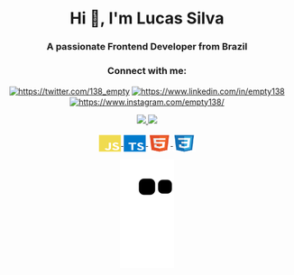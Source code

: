 <h1 align="center">Hi 👋, I'm Lucas Silva</h1>
<h3 align="center">A passionate Frontend Developer from Brazil</h3>

<div align="center">
 
<!--contact_social-->
  <h3 align="center">Connect with me:</h3>
  <p align="center">
  <a href="https://twitter.com/138_empty" target="blank"><img align="center" src="https://raw.githubusercontent.com/rahuldkjain/github-profile-readme-generator/master/src/images/icons/Social/twitter.svg" alt="https://twitter.com/138_empty" height="30" width="40" /></a>
  <a href="https://www.linkedin.com/in/empty138" target="blank"><img align="center" src="https://raw.githubusercontent.com/rahuldkjain/github-profile-readme-generator/master/src/images/icons/Social/linked-in-alt.svg" alt="https://www.linkedin.com/in/empty138" height="30" width="40" /></a>
  <a href="https://www.instagram.com/empty138/" target="blank"><img align="center" src="https://raw.githubusercontent.com/rahuldkjain/github-profile-readme-generator/master/src/images/icons/Social/instagram.svg" alt="https://www.instagram.com/empty138/" height="30" width="40" /></a>
  </p>
 
<!--status_languages--> 
 
  <a href="https://github.com/Empty138">
  <img height="180em" src="https://github-readme-stats.vercel.app/api?username=Empty138&show_icons=true&theme=tokyonight&include_all_commits=true&count_private=true"/>
  <img height="180em" src="https://github-readme-stats.vercel.app/api/top-langs/?username=Empty138&layout=compact&langs_count=7&theme=tokyonight"/>
<!--badges_languages-->   
 <div style="display: inline_block"><br>
  <img align="center" alt="Empty138-Js" height="30" width="40" src="https://raw.githubusercontent.com/devicons/devicon/master/icons/javascript/javascript-plain.svg">
  <img align="center" alt="Empty138-Ts" height="30" width="40" src="https://raw.githubusercontent.com/devicons/devicon/master/icons/typescript/typescript-plain.svg">
  <img align="center" alt="Enpty138-HTML" height="30" width="40" src="https://raw.githubusercontent.com/devicons/devicon/master/icons/html5/html5-original.svg">
  <img align="center" alt="Empty138-CSS" height="30" width="40" src="https://raw.githubusercontent.com/devicons/devicon/master/icons/css3/css3-original.svg">
</div>
   
<!--snake_animation-->   
  ![Snake animation](https://github.com/Empty138/Empty138/blob/output/github-contribution-grid-snake.svg)
   
